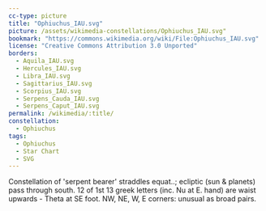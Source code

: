 ```yaml
---
cc-type: picture
title: "Ophiuchus_IAU.svg"
picture: /assets/wikimedia-constellations/Ophiuchus_IAU.svg"
bookmark: "https://commons.wikimedia.org/wiki/File:Ophiuchus_IAU.svg"
license: "Creative Commons Attribution 3.0 Unported"
borders:
  - Aquila_IAU.svg
  - Hercules_IAU.svg
  - Libra_IAU.svg
  - Sagittarius_IAU.svg
  - Scorpius_IAU.svg
  - Serpens_Cauda_IAU.svg
  - Serpens_Caput_IAU.svg
permalink: /wikimedia/:title/
constellation:
  - Ophiuchus
tags:
  - Ophiuchus
  - Star Chart
  - SVG
---
```

Constellation of 'serpent bearer' straddles equat..; ecliptic (sun & planets) pass through south. 12 of 1st 13 greek letters (inc. Nu at E. hand) are waist upwards - Theta at SE foot. NW, NE, W, E corners: unusual as broad pairs.